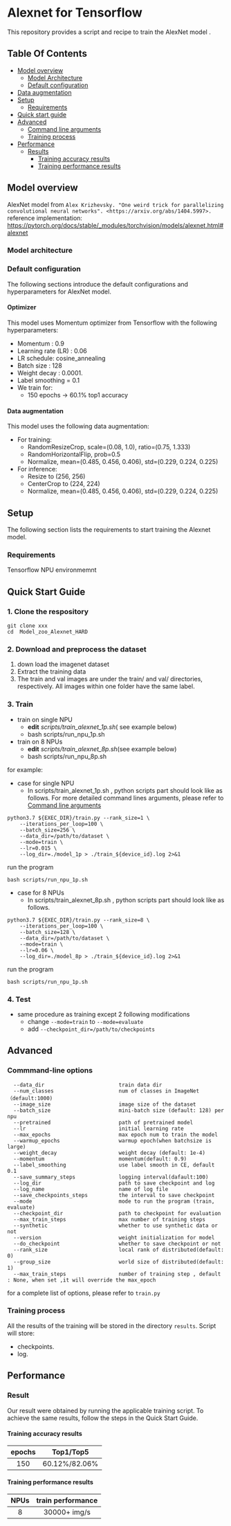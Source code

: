 # Alexnet for Tensorflow 

This repository provides a script and recipe to train the AlexNet model .

## Table Of Contents

* [Model overview](#model-overview)
  * [Model Architecture](#model-architecture)  
  * [Default configuration](#default-configuration)
* [Data augmentation](#data-augmentation)
* [Setup](#setup)
  * [Requirements](#requirements)
* [Quick start guide](#quick-start-guide)
* [Advanced](#advanced)
  * [Command line arguments](#command-line-arguments)
  * [Training process](#training-process)
* [Performance](#performance)
  * [Results](#results)
    * [Training accuracy results](#training-accuracy-results)
    * [Training performance results](#training-performance-results)


    

## Model overview

AlexNet model from
`Alex Krizhevsky. "One weird trick for parallelizing convolutional neural networks". <https://arxiv.org/abs/1404.5997>.`
reference implementation:  <https://pytorch.org/docs/stable/_modules/torchvision/models/alexnet.html#alexnet>
### Model architecture



### Default configuration

The following sections introduce the default configurations and hyperparameters for AlexNet model.

#### Optimizer

This model uses Momentum optimizer from Tensorflow with the following hyperparameters:

- Momentum : 0.9
- Learning rate (LR) : 0.06
- LR schedule: cosine_annealing
- Batch size : 128 
- Weight decay :  0.0001. 
- Label smoothing = 0.1
- We train for:
  - 150 epochs ->  60.1% top1 accuracy

#### Data augmentation

This model uses the following data augmentation:

- For training:
  - RandomResizeCrop, scale=(0.08, 1.0), ratio=(0.75, 1.333)
  - RandomHorizontalFlip, prob=0.5
  - Normalize, mean=(0.485, 0.456, 0.406), std=(0.229, 0.224, 0.225)
- For inference:
  - Resize to (256, 256)
  - CenterCrop to (224, 224)
  - Normalize, mean=(0.485, 0.456, 0.406), std=(0.229, 0.224, 0.225)

## Setup
The following section lists the requirements to start training the Alexnet model.
### Requirements

Tensorflow
NPU environmemnt

## Quick Start Guide

### 1. Clone the respository

```shell
git clone xxx
cd  Model_zoo_Alexnet_HARD
```

### 2. Download and preprocess the dataset

1. down load the imagenet dataset
2. Extract the training data
3. The train and val images are under the train/ and val/ directories, respectively. All images within one folder have the same label.

### 3. Train
- train on single NPU
    - **edit** *scripts/train_alexnet_1p.sh*( see example below)
    - bash scripts/run_npu_1p.sh
- train on 8 NPUs
    - **edit** *scripts/train_alexnet_8p.sh*(see example below)
    - bash scripts/run_npu_8p.sh 


for example:
- case for single NPU
    - In scripts/train_alexnet_1p.sh , python scripts part should look like as follows. For more detailed command lines arguments, please refer to [Command line arguments](#command-line-arguments)
```shell
python3.7 ${EXEC_DIR}/train.py --rank_size=1 \
	--iterations_per_loop=100 \
	--batch_size=256 \
	--data_dir=/path/to/dataset \
	--mode=train \
	--lr=0.015 \
	--log_dir=./model_1p > ./train_${device_id}.log 2>&1 
```
run the program  
```
bash scripts/run_npu_1p.sh
```
- case for 8 NPUs
    - In scripts/train_alexnet_8p.sh , python scripts part should look like as follows.
```shell 
python3.7 ${EXEC_DIR}/train.py --rank_size=8 \
	--iterations_per_loop=100 \
	--batch_size=128 \
	--data_dir=/path/to/dataset \
	--mode=train \
	--lr=0.06 \
	--log_dir=./model_8p > ./train_${device_id}.log 2>&1 
```
run the program  
```
bash scripts/run_npu_1p.sh
```

### 4. Test
- same procedure as training except 2 following modifications
    - change `--mode=train` to `--mode=evaluate`
    - add `--checkpoint_dir=/path/to/checkpoints`


## Advanced
### Commmand-line options

```
  --data_dir                        train data dir
  --num_classes                     num of classes in ImageNet（default:1000)
  --image_size                      image size of the dataset
  --batch_size                      mini-batch size (default: 128) per npu
  --pretrained                      path of pretrained model
  --lr                              initial learning rate
  --max_epochs                      max epoch num to train the model
  --warmup_epochs                   warmup epoch(when batchsize is large)
  --weight_decay                    weight decay (default: 1e-4)
  --momentum                        momentum(default: 0.9)
  --label_smoothing                 use label smooth in CE, default 0.1
  --save_summary_steps              logging interval(dafault:100)
  --log_dir                         path to save checkpoint and log
  --log_name                        name of log file
  --save_checkpoints_steps          the interval to save checkpoint
  --mode                            mode to run the program (train, evaluate)
  --checkpoint_dir                  path to checkpoint for evaluation
  --max_train_steps                 max number of training steps 
  --synthetic                       whether to use synthetic data or not
  --version                         weight initialization for model
  --do_checkpoint                   whether to save checkpoint or not 
  --rank_size                       local rank of distributed(default: 0)
  --group_size                      world size of distributed(default: 1)
  --max_train_steps                 number of training step , default : None, when set ,it will override the max_epoch
```
for a complete list of options, please refer to `train.py`
### Training process

All the results of the training will be stored in the directory `results`.
Script will store:
 - checkpoints.
 - log.
 
## Performance

### Result

Our result were obtained by running the applicable training script. To achieve the same results, follow the steps in the Quick Start Guide.

#### Training accuracy results

| **epochs** |   Top1/Top5   |
| :--------: | :-----------: |
|    150     | 60.12%/82.06% |

#### Training performance results

| **NPUs** | train performance |
| :------: | :---------------: |
|    8     |   30000+  img/s   |











